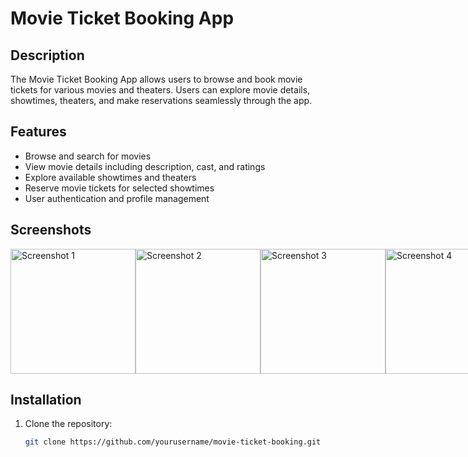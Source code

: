 # Movie Ticket Booking App


## Description

The Movie Ticket Booking App allows users to browse and book movie tickets for various movies and theaters. Users can explore movie details, showtimes, theaters, and make reservations seamlessly through the app.

## Features

- Browse and search for movies
- View movie details including description, cast, and ratings
- Explore available showtimes and theaters
- Reserve movie tickets for selected showtimes
- User authentication and profile management

## Screenshots

<div style="display: flex; justify-content: space-between;">
  <img src="https://github.com/yadavmurari111/Movie-Ticket-Booking/assets/42139083/b2386610-2aa1-4cbf-afe9-b1c7abd91b62" alt="Screenshot 1" width="200" />
  <img src="https://github.com/yadavmurari111/Movie-Ticket-Booking/assets/42139083/d86d634a-68b1-45eb-bc5d-12ecfc506907" alt="Screenshot 2" width="200" />
  <img src="https://github.com/yadavmurari111/Movie-Ticket-Booking/assets/42139083/80b3927a-71bd-4fcd-b151-af1ecd42086b" alt="Screenshot 3" width="200" />
  <img src="https://github.com/yadavmurari111/Movie-Ticket-Booking/assets/42139083/a5c0af3a-7973-4a6b-9f42-bb3309acf303" alt="Screenshot 4" width="200" />
  <img src="https://github.com/yadavmurari111/Movie-Ticket-Booking/assets/42139083/f7dd315c-1549-4cd5-a4f8-37e3dc9f29a7" alt="Screenshot 5" width="200" />
  <img src="https://github.com/yadavmurari111/Movie-Ticket-Booking/assets/42139083/2585608b-91bf-423e-9477-75ca8d314c6d" alt="Screenshot 6" width="200" />
   <img src="https://github.com/yadavmurari111/Movie-Ticket-Booking/assets/42139083/a69d6352-d7b4-4e0e-a312-5d415b8b62ff" alt="Screenshot 7" width="200" />
   <img src="https://github.com/yadavmurari111/Movie-Ticket-Booking/assets/42139083/d15d4ac8-6930-49ad-b6dd-c7d5d025532e" alt="Screenshot 8" width="200" />
  <img src="https://github.com/yadavmurari111/Movie-Ticket-Booking/assets/42139083/53041a2b-b9b2-4e98-8012-5489a5494569" alt="Screenshot 9" width="200" />
  <img src="https://github.com/yadavmurari111/Movie-Ticket-Booking/assets/42139083/12f54e47-5f3c-4f4c-826a-08add20c68a8' alt="Screenshot 10" width="200" />
</div>



## Installation

1. Clone the repository:

   ```bash
   git clone https://github.com/yourusername/movie-ticket-booking.git
